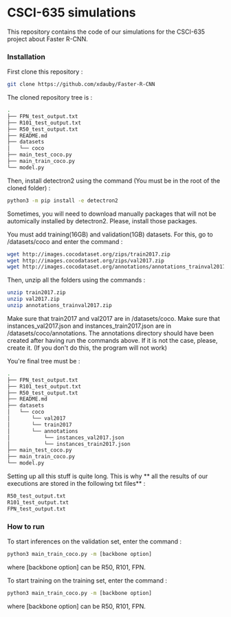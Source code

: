 # CSCI-635 simulations 
This repository contains the code of our simulations for the CSCI-635 project about Faster R-CNN.

### Installation

First clone this repository :

```sh
git clone https://github.com/xdauby/Faster-R-CNN
```

The cloned repository tree is :

```sh
.
├── FPN_test_output.txt
├── R101_test_output.txt
├── R50_test_output.txt
├── README.md
├── datasets
│   └── coco
├── main_test_coco.py
├── main_train_coco.py
└── model.py
```

Then, install detectron2 using the command (You must be in the root of the cloned folder) : 

```sh
python3 -m pip install -e detectron2
```
Sometimes, you will need to download manually packages that will not be automically installed by detectron2. Please, install those packages.

You must add training(16GB) and validation(1GB) datasets. For this, go to /datasets/coco and enter the command :

```sh
wget http://images.cocodataset.org/zips/train2017.zip
wget http://images.cocodataset.org/zips/val2017.zip
wget http://images.cocodataset.org/annotations/annotations_trainval2017.zip
```

Then, unzip all the folders using the commands :

```sh
unzip train2017.zip
unzip val2017.zip
unzip annotations_trainval2017.zip
```

Make sure that train2017 and val2017 are in /datasets/coco.
Make sure that instances_val2017.json and instances_train2017.json are in /datasets/coco/annotations. The annotations directory should have been created after having run the commands above. If it is not the case, please, create it.
(If you don't do this, the program will not work)


You're final tree must be :

```sh
.
├── FPN_test_output.txt
├── R101_test_output.txt
├── R50_test_output.txt
├── README.md
├── datasets
│   └── coco
│       └── val2017
│       └── train2017
│       └── annotations
│           └── instances_val2017.json
│           └── instances_train2017.json
├── main_test_coco.py
├── main_train_coco.py
└── model.py
```

Setting up all this stuff is quite long. This is why ** all the results of our executions are stored in the following txt files** :

```sh
R50_test_output.txt
R101_test_output.txt
FPN_test_output.txt
```

### How to run 

To start inferences on the validation set, enter the command :

```sh
python3 main_train_coco.py -m [backbone option]
```
where [backbone option] can be R50, R101, FPN.


To start training on the training set, enter the command :

```sh
python3 main_train_coco.py -m [backbone option]
```
where [backbone option] can be R50, R101, FPN.




